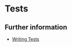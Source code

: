 # Tests

## Further information

* [Writing Tests](https://doc.rust-lang.org/book/ch11-01-writing-tests.html)